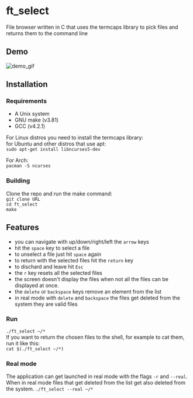 # ft_select
File browser written in C that uses the termcaps library to pick files and returns them to the command line

## Demo
![demo_gif]()

## Installation  
### Requirements  
* A Unix system
* GNU make (v3.81)
* GCC (v4.2.1)

For Linux distros you need to install the termcaps library:  
for Ubuntu and other distros that use apt:  
`sudo apt-get install libncurses5-dev`  

For Arch:  
`pacman -S ncurses`  

### Building  
Clone the repo and run the make command:  
`git clone URL`  
`cd ft_select`  
`make`  

## Features    
- you can navigate with up/down/right/left the `arrow` keys
- hit the `space` key to select a file
- to unselect a file just hit `space` again
- to return with the selected files hit the `return` key
- to dischard and leave hit `Esc`
- the `r` key resets all the selected files
- the screen doesn't display the files when not all the files can be displayed at once.
- the `delete` or `backspace` keys remove an element from the list
- in real mode with `delete` and `backspace` the files get deleted from the system they are valid files

### Run
`./ft_select ~/*`  
If you want to return the chosen files to the shell, for example to cat them, run it like this:  
`cat $(./ft_select ~/*)`  

### Real mode
The application can get launched in real mode with the flags `-r` and `--real`. When in real mode files that get deleted from the list get also deleted from the system.
`./ft_select --real ~/*`
